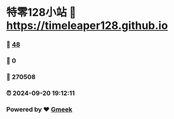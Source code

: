 # 特零128小站 :link: https://timeleaper128.github.io 
### :page_facing_up: [48](https://timeleaper128.github.io/tag.html) 
### :speech_balloon: 0 
### :hibiscus: 270508 
### :alarm_clock: 2024-09-20 19:12:11 
### Powered by :heart: [Gmeek](https://github.com/Meekdai/Gmeek)
